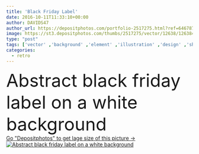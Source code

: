 ```yaml
---
title: 'Black Friday Label'
date: 2016-10-11T11:33:10+00:00
author: DAVIDS47
author_url: https://depositphotos.com/portfolio-2517275.html?ref=64678756
image: https://st3.depositphotos.com/thumbs/2517275/vector/12638/126384466/api_thumb_450.jpg?forcejpeg=true
type: "post"
tags: ['vector' ,'background' ,'element' ,'illustration' ,'design' ,'shopping' ,'christmas' ,'day' ,'decoration' ,'discount' ,'holiday' ,'retail' ,'ribbon' ,'sale' ,'business' ,'market' ,'sign' ,'label' ,'tag' ,'season' ,'abstract' ,'black' ,'style' ,'card' ,'retro' ,'vintage' ,'banner' ,'fashion' ,'symbol' ,'concept' ,'price' ,'promotion' ,'web' ,'stock' ,'special' ,'template' ,'badge' ,'clip art' ,'marketing' ,'advertising' ,'cheap' ,'flyer' ,'poster' ,'offer' ,'thanksgiving' ,'sticker' ,'clearance' ,'friday' ,'Digitally Generated Image' ]
categories: 
  - retro
---
```

<div aling="center">
            <font size="60"> Abstract black friday label on a white background</font>   
</div>
<div>
    <a href='https://st3.depositphotos.com/thumbs/2517275/vector/12638/126384466/api_thumb_450.jpg?forcejpeg=true?ref=64678756' target=_blank > Go "Depositphotos" to get lage size of this picture ->
        <img href='https://st3.depositphotos.com/thumbs/2517275/vector/12638/126384466/api_thumb_450.jpg?forcejpeg=true?ref=64678756' src='https://st3.depositphotos.com/2517275/12638/v/950/depositphotos_126384466-stock-illustration-black-friday-label.jpg?forcejpeg=true' alt='Abstract black friday label on a white background' >
    </a>
</div>

